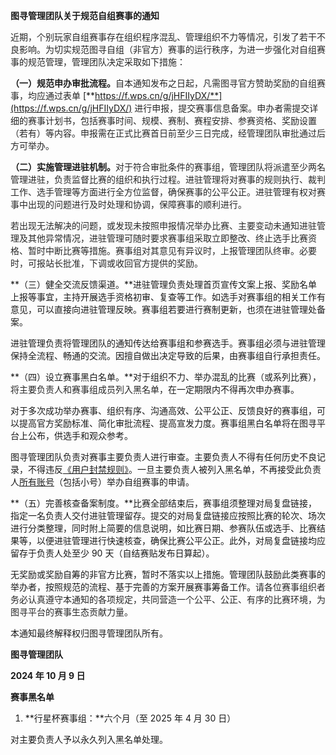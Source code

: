 **图寻管理团队关于规范自组赛事的通知**

<font style="color:rgba(0, 0, 0, 0.85);">近期，个别玩家自组赛事存在组织程序混乱、管理组织不力等情况，引发了若干不良影响。为切实规范图寻自组（非官方）赛事的运行秩序，为进一步强化对自组赛事的规范管理，管理团队决定采取如下措施：</font>

**（一）规范申办审批流程。**<font style="color:rgba(0, 0, 0, 0.85);">自本通知发布之日起，凡需图寻官方赞助奖励的自组赛事，均应通过表单 </font>[**https://f.wps.cn/g/jHFIIyDX/**](https://f.wps.cn/g/jHFIIyDX/)<font style="color:rgba(0, 0, 0, 0.85);"> 进行申报，提交赛事信息备案。申办者需提交详细的赛事计划书，包括赛事时间、规模、赛制、赛程安排、参赛资格、奖励设置（若有）等内容。申报需在正式比赛首日前至少三日完成，经管理团队审批通过后方可举办。</font>

**（二）实施管理进驻机制。**<font style="color:rgba(0, 0, 0, 0.85);">对于符合审批条件的赛事组，管理团队将派遣至少两名管理进驻，负责监督比赛的组织和执行过程。进驻管理将对赛事的规则执行、裁判工作、选手管理等方面进行全方位监督，确保赛事的公平公正。进驻管理有权对赛事中出现的问题进行及时处理和协调，保障赛事的顺利进行。</font>

<font style="color:rgba(0, 0, 0, 0.85);">若出现无法解决的问题，或发现未按照申报情况举办比赛、主要变动未通知进驻管理及其他异常情况，进驻管理可随时要求赛事组采取立即整改、终止选手比赛资格、暂时中断比赛等措施。赛事组对其意见有异议时，上报管理团队终审。必要时，可报站长批准，下调或收回官方提供的奖励。</font>

**（三）健全交流反馈渠道。**进驻管理负责处理首页宣传文案上报、奖励名单上报等事宜，主持开展选手资格初审、复查等工作。如选手对赛事组的相关工作有意见，可以直接向进驻管理反映。赛事组若要进行赛制更新，也须在进驻管理处备案。

进驻管理负责将管理团队的通知传达给赛事组和参赛选手。赛事组必须与进驻管理保持全流程、畅通的交流。因擅自做出决定导致的后果，由赛事组自行承担责任。

**（四）设立赛事黑白名单。**对于组织不力、举办混乱的比赛（或系列比赛），<font style="color:rgba(0, 0, 0, 0.85);">将主要负责人和赛事组成员列入黑名单</font>，在一定期限内不得再次申办赛事。

对于多次成功举办赛事、组织有序、沟通高效、公平公正、反馈良好的赛事组，可以提高官方奖励标准、简化审批流程、提高宣发力度。赛事组黑白名单将在图寻平台上公布，供选手和观众参考。

图寻管理团队负责对赛事主要负责人进行审查。主要负责人不得有任何历史不良记录，不得违反[《用户封禁规则》](https://www.yuque.com/chaofun/tuxun/community_rule)。一旦主要负责人被列入黑名单，不再接受此负责人<u>所有账号</u>（包括小号）举办自组赛事的申请。

**（五）完善核查备案制度。**比赛全部结束后，赛事组须整理对局复盘链接，指定一名负责人交付进驻管理留存。提交的对局复盘链接应按照比赛的轮次、场次进行分类整理，同时附上简要的信息说明，如比赛日期、参赛队伍或选手、比赛结果等，以便进驻管理进行快速核查，确保比赛公平公正。此外，对局复盘链接均应留存于负责人处至少 90 天（自结赛贴发布日算起）。



无奖励或奖励自筹的非官方比赛，暂时不落实以上措施。管理团队鼓励此类赛事的举办者，按照规范的流程、基于完善的方案开展赛事筹备工作。<font style="color:rgba(0, 0, 0, 0.85);">请各位赛事组织者务必认真遵守本通知的各项规定，共同营造一个公平、公正、有序的比赛环境，为图寻平台的赛事生态贡献力量。</font>

本通知最终解释权归图寻管理团队所有。

**图寻管理团队**

**2024 年 10 月 9 日**

**赛事黑名单**

1. **行星杯赛事组：**六个月（至 2025 年 4 月 30 日）

对主要负责人予以永久列入黑名单处理。



